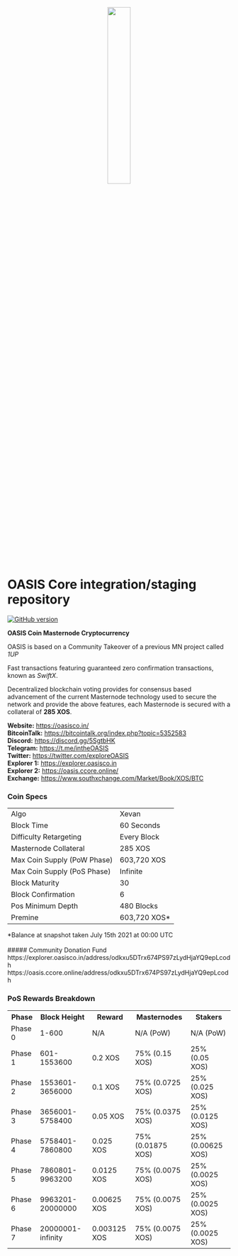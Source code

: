 <p align="center">
	<img src="https://cdn.discordapp.com/attachments/434714258127847425/533141511907573780/oasis-no-bkgd-.png" width=32%/>
</p>

OASIS Core integration/staging repository
=====================================

[![GitHub version](https://badge.fury.io/gh/oasiscointeam%2Foasis-core.svg)](https://badge.fury.io/gh/oasiscointeam%2Foasis-core)

**OASIS Coin Masternode Cryptocurrency**

OASIS is based on a Community Takeover of a previous MN project called _1UP_

Fast transactions featuring guaranteed zero confirmation transactions, known as _SwiftX_.

Decentralized blockchain voting provides for consensus based advancement of the current Masternode technology used to secure the network and provide the above features, each Masternode is secured with a collateral of **285 XOS**.

**Website:** <a href="https://oasisco.in/">https://oasisco.in/</a><br>
**BitcoinTalk:** <a href="https://bitcointalk.org/index.php?topic=5352583">https://bitcointalk.org/index.php?topic=5352583</a><br>
**Discord:** <a href="https://discord.gg/5SgtbHK">https://discord.gg/5SgtbHK</a><br>
**Telegram:** <a href="https://t.me/intheOASIS">https://t.me/intheOASIS</a><br>
**Twitter:** <a href="https://twitter.com/exploreOASIS">https://twitter.com/exploreOASIS</a><br>
**Explorer 1:** <a href="https://explorer.oasisco.in/">https://explorer.oasisco.in</a><br>
**Explorer 2:** <a href="https://oasis.ccore.online/">https://oasis.ccore.online/</a><br>
**Exchange:** <a href="https://www.southxchange.com/Market/Book/XOS/BTC">https://www.southxchange.com/Market/Book/XOS/BTC</a><br>


### Coin Specs
<table>
<tr><td>Algo</td><td>Xevan</td></tr>
<tr><td>Block Time</td><td>60 Seconds</td></tr>
<tr><td>Difficulty Retargeting</td><td>Every Block</td></tr>
<tr><td>Masternode Collateral</td><td>285 XOS</td></tr>
<tr><td>Max Coin Supply (PoW Phase)</td><td>603,720 XOS</td></tr>
<tr><td>Max Coin Supply (PoS Phase)</td><td>Infinite</td></tr>
<tr><td>Block Maturity</td><td>30</td></tr>
<tr><td>Block Confirmation </td><td>6</td></tr>
<tr><td>Pos Minimum Depth </td><td>480 Blocks</td></tr>
<tr><td>Premine</td><td>603,720 XOS*</td></tr>
</table>
*Balance at snapshot taken July 15th 2021 at 00:00 UTC
<br>
<br>
##### Community Donation Fund<br>
https://explorer.oasisco.in/address/odkxu5DTrx674PS97zLydHjaYQ9epLcodh
https://oasis.ccore.online/address/odkxu5DTrx674PS97zLydHjaYQ9epLcodh

### PoS Rewards Breakdown
<table>
<th>Phase</th><th>Block Height</th><th>Reward</th><th>Masternodes</th><th>Stakers</th>
<tr><td>Phase 0</td><td>1-600</td><td>N/A </td><td>N/A (PoW)</td><td>N/A (PoW)</td></tr>
<tr><td>Phase 1</td><td>601-1553600</td><td>0.2 XOS</td><td>75% (0.15 XOS)</td><td>25% (0.05 XOS)</td></tr>
<tr><td>Phase 2</td><td>1553601-3656000</td><td>0.1 XOS</td><td>75% (0.0725 XOS)</td><td>25% (0.025 XOS)</td></tr>
<tr><td>Phase 3</td><td>3656001-5758400</td><td>0.05 XOS</td><td>75% (0.0375 XOS)</td><td>25% (0.0125 XOS)</td></tr>
<tr><td>Phase 4</td><td>5758401-7860800</td><td>0.025 XOS</td><td>75% (0.01875 XOS)</td><td>25% (0.00625 XOS)</td></tr>
<tr><td>Phase 5</td><td>7860801-9963200</td><td>0.0125 XOS</td><td>75% (0.0075 XOS)</td><td>25% (0.0025 XOS)</td></tr>
<tr><td>Phase 6</td><td>9963201-20000000</td><td>0.00625 XOS</td><td>75% (0.0075 XOS)</td><td>25% (0.0025 XOS)</td></tr>
<tr><td>Phase 7</td><td>20000001-infinity</td><td>0.003125 XOS</td><td>75% (0.0075 XOS)</td><td>25% (0.0025 XOS)</td></tr>
</table>
